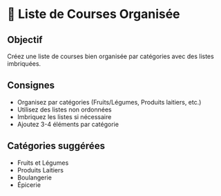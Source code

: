 # 🛒 Liste de Courses Organisée

## Objectif
Créez une liste de courses bien organisée par catégories avec des listes imbriquées.

## Consignes
- Organisez par catégories (Fruits/Légumes, Produits laitiers, etc.)
- Utilisez des listes non ordonnées
- Imbriquez les listes si nécessaire
- Ajoutez 3-4 éléments par catégorie

## Catégories suggérées
- Fruits et Légumes
- Produits Laitiers  
- Boulangerie
- Épicerie